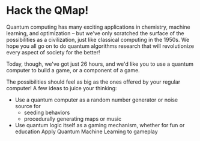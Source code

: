 # Hack the QMap!




Quantum computing has many exciting applications in chemistry, machine learning, and optimization – but we've only scratched the surface of the possibilities as a civilization, just like classical computing in the 1950s. We hope you all go on to do quantum algorithms research that will revolutionize every aspect of society for the better!

Today, though, we've got just 26 hours, and we'd like you to use a quantum computer to build a game, or a component of a game.

The possibilities should feel as big as the ones offered by your regular computer! A few ideas to juice your thinking:
* Use a quantum computer as a random number generator or noise source for
  - seeding behaviors
  - procedurally generating maps or music
* Use quantum logic itself as a gaming mechanism, whether for fun or education
Apply Quantum Machine Learning to gameplay




